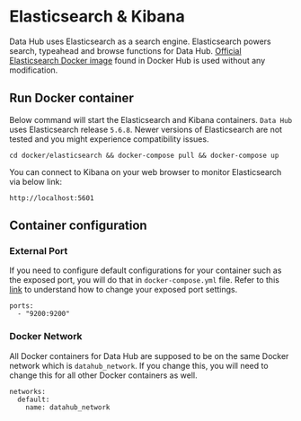 # Elasticsearch & Kibana

Data Hub uses Elasticsearch as a search engine. Elasticsearch powers search, typeahead and browse functions for Data Hub.
[Official Elasticsearch Docker image](https://hub.docker.com/_/elasticsearch) found in Docker Hub is used without 
any modification.

## Run Docker container
Below command will start the Elasticsearch and Kibana containers. `Data Hub` uses Elasticsearch release `5.6.8`. Newer
versions of Elasticsearch are not tested and you might experience compatibility issues.
```
cd docker/elasticsearch && docker-compose pull && docker-compose up
```
You can connect to Kibana on your web browser to monitor Elasticsearch via below link:
```
http://localhost:5601
```

## Container configuration
### External Port
If you need to configure default configurations for your container such as the exposed port, you will do that in
`docker-compose.yml` file. Refer to this [link](https://docs.docker.com/compose/compose-file/#ports) to understand
how to change your exposed port settings.
```
ports:
  - "9200:9200"
```

### Docker Network
All Docker containers for Data Hub are supposed to be on the same Docker network which is `datahub_network`. 
If you change this, you will need to change this for all other Docker containers as well.
```
networks:
  default:
    name: datahub_network
```